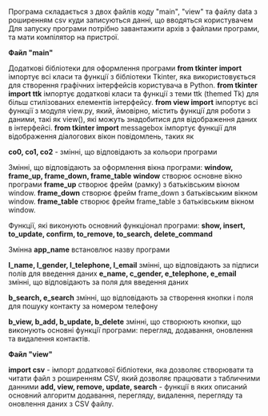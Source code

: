 Програма складається з двох файлів коду "main", "view" та файлу data з роширенням csv куди записуються данні, що вводяться користувачем
Для запуску програми потрібно завантажити архів з файлами програми, та мати компілятор на пристрої.

**Файл "main"**

Додаткові бібліотеки для оформлення програми
**from tkinter import** імпортує всі класи та функції з бібліотеки Tkinter, яка використовується для створення графічних інтерфейсів користувача в Python.
**from tkinter import ttk** імпортує додаткові класи та функції з теми ttk (themed Tk) для більш стилізованих елементів інтерфейсу.
**from view import** імпортує всі функції з модуля view.py, який, ймовірно, містить функції для роботи з даними, такі як view(), які можуть знадобитися для відображення даних в інтерфейсі.
**from tkinter import** messagebox імпортує функції для відображення діалогових вікон повідомлень, таких як 

**co0, co1, co2** - змінні, що відповідають за кольори програми

Змінні, що відповідають за оформлення вікна програми: **window, frame_up, frame_down, frame_table**
**window** створює основне вікно програми
**frame_up** створює фрейм (рамку) з батьківським вікном window.
**frame_down** створює фрейм frame_down з батьківським вікном window.
**frame_table** створює фрейм frame_table з батьківським вікном window.

Функції, які виконують основний функціонал програми: **show, insert, to_update, confirm, to_remove, to_search, delete_command**

Змінна **app_name** встановлює назву програми 

**l_name, l_gender, l_telephone, l_email** змінні, що відповідають за підписи полів для введення даних
**e_name, c_gender, e_telephone, e_email** змінні, що відповідають за поля для введення даних

**b_search, e_search** змінні, що відповідають за створення кнопки і поля для пошуку контакту за номером телефону

**b_view, b_add, b_update, b_delete** змінні, що створюють кнопки, що виконують основні функції програми: перегляд, додавання, оновлення та видалення контактів.

**Файл "view"**

**import csv** - імпорт додаткової бібліотеки, яка дозволяє створювати та читати файл з роширенням CSV, який дозволяє працювати з табличними данними
**add, view, remove, update, search** - функції в яких описаний основний алгоритм додавання, перегляду, видалення, перегляду та оновлення даних з CSV файлу.
